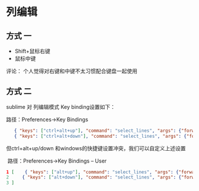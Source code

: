
# 列编辑

## 方式 一

- Shift+鼠标右键
- 鼠标中键

 评论：  个人觉得对右键和中键不太习惯配合键盘一起使用

## 方式 二

   sublime  对 列编辑模式 Key  binding设置如下：

   路径：Preferences→Key Bindings  

```json
   { "keys": ["ctrl+alt+up"], "command": "select_lines", "args": {"forward": false} },
   { "keys": ["ctrl+alt+down"], "command": "select_lines", "args": {"forward": true} },
```

  但ctrl+alt+up/down 和windows的快捷键设置冲突，我们可以自定义上述设置

​     路径：Preferences→Key Bindings – User

```json
1 [    { "keys": ["alt+up"], "command": "select_lines", "args": {"forward": false} },
2     { "keys": ["alt+down"], "command": "select_lines", "args": {"forward": true} },
3 ]    
```


